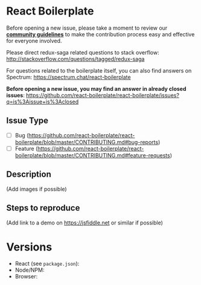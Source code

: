 # React Boilerplate

Before opening a new issue, please take a moment to review our [**community guidelines**](https://github.com/react-boilerplate/react-boilerplate/blob/master/CONTRIBUTING.md) to make the contribution process easy and effective for everyone involved.

Please direct redux-saga related questions to stack overflow:
http://stackoverflow.com/questions/tagged/redux-saga

For questions related to the boilerplate itself, you can also find answers on Spectrum:
https://spectrum.chat/react-boilerplate

**Before opening a new issue, you may find an answer in already closed issues**:
https://github.com/react-boilerplate/react-boilerplate/issues?q=is%3Aissue+is%3Aclosed

## Issue Type

- [ ] Bug (https://github.com/react-boilerplate/react-boilerplate/blob/master/CONTRIBUTING.md#bug-reports)
- [ ] Feature (https://github.com/react-boilerplate/react-boilerplate/blob/master/CONTRIBUTING.md#feature-requests)

## Description

(Add images if possible)

## Steps to reproduce

(Add link to a demo on https://jsfiddle.net or similar if possible)

# Versions

- React (see `package.json`):
- Node/NPM:
- Browser:
